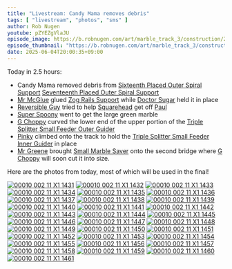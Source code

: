 ```yaml
---
title: "Livestream: Candy Mama removes debris"
tags: [ "livestream", "photos", "sms" ]
author: Rob Nugen
youtube: pZYEZgVlaJU
episode_image: https://b.robnugen.com/art/marble_track_3/construction/2025/2025_jun_04_mr_greene_and_candy_mama_1000.jpeg
episode_thumbnail: "https://b.robnugen.com/art/marble_track_3/construction/2025/thumbs/2025_jun_04_mr_greene_and_candy_mama_1000.jpeg"
date: 2025-06-04T20:00:35+09:00
---
```


Today in 2.5 hours:

* Candy Mama removed debris from [Sixteenth Placed Outer Spiral Support](/parts/sixteenth-placed-outer-spiral-support/) [Seventeenth Placed Outer Spiral Support](/parts/seventeenth-placed-outer-spiral-support/)
* [Mr McGlue](/workers/mr_mcglue/) glued [Zog Rails Support](/parts/zog-rails-support/) while [Doctor Sugar](/workers/dr_sugar/) held it in place
* [Reversible Guy](/workers/reversible/) tried to help [Squarehead](/workers/squarehead/) get off [Paul](/parts/paul/)
* [Super Spoony](/workers/super_spoony/) went to get the large green marble
* [G Choppy](/workers/g_choppy/) curved the lower end of the upper portion of the [Triple Splitter Small Feeder Outer Guider](/parts/triple-splitter-small-feeder-outer-guider/)
* [Pinky](/workers/pinky/) climbed onto the track to hold the [Triple Splitter Small Feeder Inner Guider](/parts/triple-splitter-small-feeder-inner-guider/) in place
* [Mr Greene](/workers/mr_greene/) brought [Small Marble Saver](/parts/small-marble-saver/) onto the second bridge where [G Choppy](/workers/g_choppy/) will soon cut it into size.

Here are the photos from today, most of which will be used in the
final!

[![00010 002 11 X1 1431](//b.robnugen.com/art/marble_track_3/frames/2025/thumbs/00010_002_11_X1_1431.jpg)](//b.robnugen.com/art/marble_track_3/frames/2025/00010_002_11_X1_1431_1000.jpg)
[![00010 002 11 X1 1432](//b.robnugen.com/art/marble_track_3/frames/2025/thumbs/00010_002_11_X1_1432.jpg)](//b.robnugen.com/art/marble_track_3/frames/2025/00010_002_11_X1_1432_1000.jpg)
[![00010 002 11 X1 1433](//b.robnugen.com/art/marble_track_3/frames/2025/thumbs/00010_002_11_X1_1433.jpg)](//b.robnugen.com/art/marble_track_3/frames/2025/00010_002_11_X1_1433_1000.jpg)
[![00010 002 11 X1 1434](//b.robnugen.com/art/marble_track_3/frames/2025/thumbs/00010_002_11_X1_1434.jpg)](//b.robnugen.com/art/marble_track_3/frames/2025/00010_002_11_X1_1434_1000.jpg)
[![00010 002 11 X1 1435](//b.robnugen.com/art/marble_track_3/frames/2025/thumbs/00010_002_11_X1_1435.jpg)](//b.robnugen.com/art/marble_track_3/frames/2025/00010_002_11_X1_1435_1000.jpg)
[![00010 002 11 X1 1436](//b.robnugen.com/art/marble_track_3/frames/2025/thumbs/00010_002_11_X1_1436.jpg)](//b.robnugen.com/art/marble_track_3/frames/2025/00010_002_11_X1_1436_1000.jpg)
[![00010 002 11 X1 1437](//b.robnugen.com/art/marble_track_3/frames/2025/thumbs/00010_002_11_X1_1437.jpg)](//b.robnugen.com/art/marble_track_3/frames/2025/00010_002_11_X1_1437_1000.jpg)
[![00010 002 11 X1 1438](//b.robnugen.com/art/marble_track_3/frames/2025/thumbs/00010_002_11_X1_1438.jpg)](//b.robnugen.com/art/marble_track_3/frames/2025/00010_002_11_X1_1438_1000.jpg)
[![00010 002 11 X1 1439](//b.robnugen.com/art/marble_track_3/frames/2025/thumbs/00010_002_11_X1_1439.jpg)](//b.robnugen.com/art/marble_track_3/frames/2025/00010_002_11_X1_1439_1000.jpg)
[![00010 002 11 X1 1440](//b.robnugen.com/art/marble_track_3/frames/2025/thumbs/00010_002_11_X1_1440.jpg)](//b.robnugen.com/art/marble_track_3/frames/2025/00010_002_11_X1_1440_1000.jpg)
[![00010 002 11 X1 1441](//b.robnugen.com/art/marble_track_3/frames/2025/thumbs/00010_002_11_X1_1441.jpg)](//b.robnugen.com/art/marble_track_3/frames/2025/00010_002_11_X1_1441_1000.jpg)
[![00010 002 11 X1 1442](//b.robnugen.com/art/marble_track_3/frames/2025/thumbs/00010_002_11_X1_1442.jpg)](//b.robnugen.com/art/marble_track_3/frames/2025/00010_002_11_X1_1442_1000.jpg)
[![00010 002 11 X1 1443](//b.robnugen.com/art/marble_track_3/frames/2025/thumbs/00010_002_11_X1_1443.jpg)](//b.robnugen.com/art/marble_track_3/frames/2025/00010_002_11_X1_1443_1000.jpg)
[![00010 002 11 X1 1444](//b.robnugen.com/art/marble_track_3/frames/2025/thumbs/00010_002_11_X1_1444.jpg)](//b.robnugen.com/art/marble_track_3/frames/2025/00010_002_11_X1_1444_1000.jpg)
[![00010 002 11 X1 1445](//b.robnugen.com/art/marble_track_3/frames/2025/thumbs/00010_002_11_X1_1445.jpg)](//b.robnugen.com/art/marble_track_3/frames/2025/00010_002_11_X1_1445_1000.jpg)
[![00010 002 11 X1 1446](//b.robnugen.com/art/marble_track_3/frames/2025/thumbs/00010_002_11_X1_1446.jpg)](//b.robnugen.com/art/marble_track_3/frames/2025/00010_002_11_X1_1446_1000.jpg)
[![00010 002 11 X1 1447](//b.robnugen.com/art/marble_track_3/frames/2025/thumbs/00010_002_11_X1_1447.jpg)](//b.robnugen.com/art/marble_track_3/frames/2025/00010_002_11_X1_1447_1000.jpg)
[![00010 002 11 X1 1448](//b.robnugen.com/art/marble_track_3/frames/2025/thumbs/00010_002_11_X1_1448.jpg)](//b.robnugen.com/art/marble_track_3/frames/2025/00010_002_11_X1_1448_1000.jpg)
[![00010 002 11 X1 1449](//b.robnugen.com/art/marble_track_3/frames/2025/thumbs/00010_002_11_X1_1449.jpg)](//b.robnugen.com/art/marble_track_3/frames/2025/00010_002_11_X1_1449_1000.jpg)
[![00010 002 11 X1 1450](//b.robnugen.com/art/marble_track_3/frames/2025/thumbs/00010_002_11_X1_1450.jpg)](//b.robnugen.com/art/marble_track_3/frames/2025/00010_002_11_X1_1450_1000.jpg)
[![00010 002 11 X1 1451](//b.robnugen.com/art/marble_track_3/frames/2025/thumbs/00010_002_11_X1_1451.jpg)](//b.robnugen.com/art/marble_track_3/frames/2025/00010_002_11_X1_1451_1000.jpg)
[![00010 002 11 X1 1452](//b.robnugen.com/art/marble_track_3/frames/2025/thumbs/00010_002_11_X1_1452.jpg)](//b.robnugen.com/art/marble_track_3/frames/2025/00010_002_11_X1_1452_1000.jpg)
[![00010 002 11 X1 1453](//b.robnugen.com/art/marble_track_3/frames/2025/thumbs/00010_002_11_X1_1453.jpg)](//b.robnugen.com/art/marble_track_3/frames/2025/00010_002_11_X1_1453_1000.jpg)
[![00010 002 11 X1 1454](//b.robnugen.com/art/marble_track_3/frames/2025/thumbs/00010_002_11_X1_1454.jpg)](//b.robnugen.com/art/marble_track_3/frames/2025/00010_002_11_X1_1454_1000.jpg)
[![00010 002 11 X1 1455](//b.robnugen.com/art/marble_track_3/frames/2025/thumbs/00010_002_11_X1_1455.jpg)](//b.robnugen.com/art/marble_track_3/frames/2025/00010_002_11_X1_1455_1000.jpg)
[![00010 002 11 X1 1456](//b.robnugen.com/art/marble_track_3/frames/2025/thumbs/00010_002_11_X1_1456.jpg)](//b.robnugen.com/art/marble_track_3/frames/2025/00010_002_11_X1_1456_1000.jpg)
[![00010 002 11 X1 1457](//b.robnugen.com/art/marble_track_3/frames/2025/thumbs/00010_002_11_X1_1457.jpg)](//b.robnugen.com/art/marble_track_3/frames/2025/00010_002_11_X1_1457_1000.jpg)
[![00010 002 11 X1 1458](//b.robnugen.com/art/marble_track_3/frames/2025/thumbs/00010_002_11_X1_1458.jpg)](//b.robnugen.com/art/marble_track_3/frames/2025/00010_002_11_X1_1458_1000.jpg)
[![00010 002 11 X1 1459](//b.robnugen.com/art/marble_track_3/frames/2025/thumbs/00010_002_11_X1_1459.jpg)](//b.robnugen.com/art/marble_track_3/frames/2025/00010_002_11_X1_1459_1000.jpg)
[![00010 002 11 X1 1460](//b.robnugen.com/art/marble_track_3/frames/2025/thumbs/00010_002_11_X1_1460.jpg)](//b.robnugen.com/art/marble_track_3/frames/2025/00010_002_11_X1_1460_1000.jpg)
[![00010 002 11 X1 1461](//b.robnugen.com/art/marble_track_3/frames/2025/thumbs/00010_002_11_X1_1461.jpg)](//b.robnugen.com/art/marble_track_3/frames/2025/00010_002_11_X1_1461_1000.jpg)
